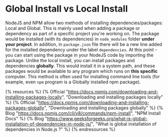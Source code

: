 # Global Install vs Local Install

NodeJS and NPM allow two methods of installing dependencies/packages: Local and Global. This is mainly used when adding a package or dependency as part of a specific project you're working on. The package would be installed (with its dependencies) in `node_modules` folder **under your project**. In addition, in `package.json` file there will be a new line added for the installed dependency under the label `dependencies`. At this point - you can start using the package in your NodeJS code by importing the package. Unlike the local install, you can install packages and dependencies **globally**. This would install it in a system path, and these packages would be available to any program which runs on **this specific** computer. This method is often used for installing command line tools (for example, even `npm` program is a Globally installed npm package).

{% resources %}
  {% Official "https://docs.npmjs.com/downloading-and-installing-packages-locally", "Downloading and installing packages locally" %}
  {% Official "https://docs.npmjs.com/downloading-and-installing-packages-globally", "Downloading and installing packages globally" %}
  {% Blog "https://docs.npmjs.com/cli/v8/commands/npm-install", "NPM Install Docs" %}
  {% Blog "https://www.geeksforgeeks.org/what-is-global-installation-of-dependencies-in-node-js/", "What is global installation of dependencies in Node.js ?" %}
{% endresources %}